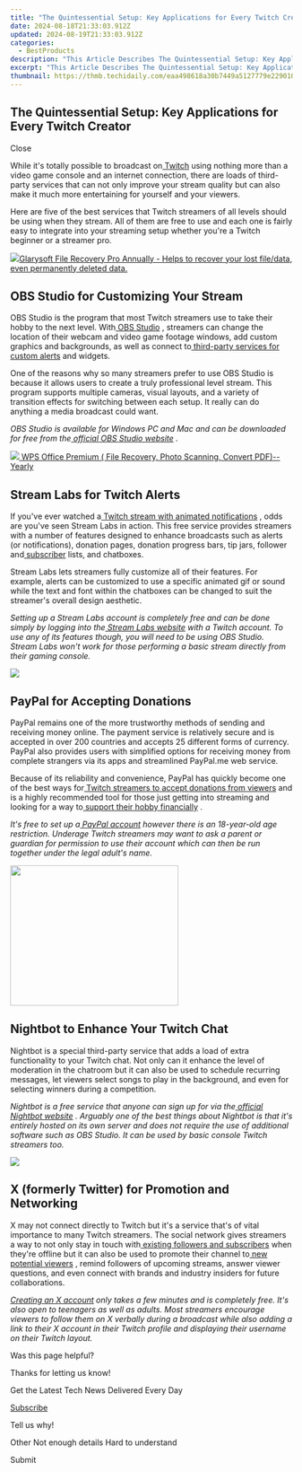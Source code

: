 ```yaml
---
title: "The Quintessential Setup: Key Applications for Every Twitch Creator"
date: 2024-08-18T21:33:03.912Z
updated: 2024-08-19T21:33:03.912Z
categories:
  - BestProducts
description: "This Article Describes The Quintessential Setup: Key Applications for Every Twitch Creator"
excerpt: "This Article Describes The Quintessential Setup: Key Applications for Every Twitch Creator"
thumbnail: https://thmb.techidaily.com/eaa498618a30b7449a5127779e22901025842c318bde80345b630595fb88d747.jpg
---
```


## The Quintessential Setup: Key Applications for Every Twitch Creator

Close 

 While it's totally possible to broadcast on[ Twitch](https://www.lifewire.com/what-is-twitch-4143337) using nothing more than a video game console and an internet connection, there are loads of third-party services that can not only improve your stream quality but can also make it much more entertaining for yourself and your viewers.

 Here are five of the best services that Twitch streamers of all levels should be using when they stream. All of them are free to use and each one is fairly easy to integrate into your streaming setup whether you're a Twitch beginner or a streamer pro.

<!-- affiliate ads begin -->
<a href="https://order.glarysoft.com/order/checkout.php?PRODS=35504869&QTY=1&AFFILIATE=108875&CART=1"><img src="https://secure.avangate.com/images/merchant/6734fa703f6633ab896eecbdfad8953a/products/1_FR-200-1.png" border="0">Glarysoft File Recovery Pro Annually -  Helps to recover your lost file/data, even permanently deleted data. 
</a>
<!-- affiliate ads end -->
##  OBS Studio for Customizing Your Stream 

 OBS Studio is the program that most Twitch streamers use to take their hobby to the next level. With[ OBS Studio](https://www.lifewire.com/twitch-streaming-with-obs-studio-4151808) , streamers can change the location of their webcam and video game footage windows, add custom graphics and backgrounds, as well as connect to[ third-party services for custom alerts](https://www.lifewire.com/add-custom-alerts-to-twitch-streams-4152029) and widgets.

 One of the reasons why so many streamers prefer to use OBS Studio is because it allows users to create a truly professional level stream. This program supports multiple cameras, visual layouts, and a variety of transition effects for switching between each setup. It really can do anything a media broadcast could want.

 _OBS Studio is available for Windows PC and Mac and can be downloaded for free from the[ official OBS Studio website](https://obsproject.com/) ._ 

<!-- affiliate ads begin -->
<a href="https://secure.2checkout.com/order/checkout.php?PRODS=38729081&QTY=1&AFFILIATE=108875&CART=1"><img src="https://website-prod.cache.wpscdn.com/img/wps-writer-free-word-processor-1x.3d9c80d.png" border="0">
WPS Office Premium ( File Recovery, Photo Scanning, Convert PDF)--Yearly</a>
<!-- affiliate ads end -->
##  Stream Labs for Twitch Alerts 

 If you've ever watched a[ Twitch stream with animated notifications](https://www.lifewire.com/add-custom-alerts-to-twitch-streams-4152029) , odds are you've seen Stream Labs in action. This free service provides streamers with a number of features designed to enhance broadcasts such as alerts (or notifications), donation pages, donation progress bars, tip jars, follower and[ subscriber](https://www.lifewire.com/twitch-subscriptions-4147319) lists, and chatboxes.

 Stream Labs lets streamers fully customize all of their features. For example, alerts can be customized to use a specific animated gif or sound while the text and font within the chatboxes can be changed to suit the streamer's overall design aesthetic.

 _Setting up a Stream Labs account is completely free and can be done simply by logging into the[ Stream Labs website](http://streamlabs.com/) with a Twitch account. To use any of its features though, you will need to be using OBS Studio. Stream Labs won't work for those performing a basic stream directly from their gaming console._ 

<!-- affiliate ads begin -->
<a href="https://secure.2checkout.com/order/checkout.php?PRODS=35038891&QTY=1&AFFILIATE=108875&CART=1"><img src="https://www.dupinout.com/wp-content/uploads/2021/12/DupInOut-New-Duplicate-Scan-Tab.png" border="0"></a>
<!-- affiliate ads end -->
##  PayPal for Accepting Donations 

 PayPal remains one of the more trustworthy methods of sending and receiving money online. The payment service is relatively secure and is accepted in over 200 countries and accepts 25 different forms of currency. PayPal also provides users with simplified options for receiving money from complete strangers via its apps and streamlined PayPal.me web service.

 Because of its reliability and convenience, PayPal has quickly become one of the best ways for[ Twitch streamers to accept donations from viewers](https://www.lifewire.com/set-up-donations-on-twitch-4150141) and is a highly recommended tool for those just getting into streaming and looking for a way to[ support their hobby financially](https://www.lifewire.com/make-money-streaming-on-twitch-4144817) .

 _It's free to set up a[ PayPal account](https://www.lifewire.com/paypal-for-beginners-4024875) however there is an 18-year-old age restriction. Underage Twitch streamers may want to ask a parent or guardian for permission to use their account which can then be run together under the legal adult's name._ 

<!-- affiliate ads begin -->
<a href="https://boody-eco-wear.pxf.io/c/5597632/1567905/13846" target="_top" id="1567905"><img src="//a.impactradius-go.com/display-ad/13846-1567905" border="0" alt="" width="300" height="250"/></a><img height="0" width="0" src="https://imp.pxf.io/i/5597632/1567905/13846" style="position:absolute;visibility:hidden;" border="0" />
<!-- affiliate ads end -->
##  Nightbot to Enhance Your Twitch Chat 

 Nightbot is a special third-party service that adds a load of extra functionality to your Twitch chat. Not only can it enhance the level of moderation in the chatroom but it can also be used to schedule recurring messages, let viewers select songs to play in the background, and even for selecting winners during a competition.

 _Nightbot is a free service that anyone can sign up for via the[ official Nightbot website](https://beta.nightbot.tv/) . Arguably one of the best things about Nightbot is that it's entirely hosted on its own server and does not require the use of additional software such as OBS Studio. It can be used by basic console Twitch streamers too._ 

<!-- affiliate ads begin -->
<a href="https://estore.winxdvd.com/order/checkout.php?PRODS=12653808&QTY=1&AFFILIATE=108875&CART=1"><img src="https://www.winxdvd.com/affiliate/new-banner/wt-500x500.jpg" border="0"></a>
<!-- affiliate ads end -->
##  X (formerly Twitter) for Promotion and Networking 

 X may not connect directly to Twitch but it's a service that's of vital importance to many Twitch streamers. The social network gives streamers a way to not only stay in touch with[ existing followers and subscribers](https://www.lifewire.com/use-free-twitch-prime-subscription-4148447) when they're offline but it can also be used to promote their channel to[ new potential viewers](https://www.lifewire.com/gain-more-twitch-followers-4140659) , remind followers of upcoming streams, answer viewer questions, and even connect with brands and industry insiders for future collaborations.

_[ Creating an X account](https://www.lifewire.com/how-to-set-up-twitter-account-4589857) only takes a few minutes and is completely free. It's also open to teenagers as well as adults. Most streamers encourage viewers to follow them on X verbally during a broadcast while also adding a link to their X account in their Twitch profile and displaying their username on their Twitch layout._ 

Was this page helpful?

Thanks for letting us know!

 Get the Latest Tech News Delivered Every Day

[ Subscribe ](https://www.lifewire.com/#) 

Tell us why!

 Other  Not enough details  Hard to understand 

 Submit 

<ins class="adsbygoogle"
     style="display:block"
     data-ad-format="autorelaxed"
     data-ad-client="ca-pub-7571918770474297"
     data-ad-slot="1223367746"></ins>



<ins class="adsbygoogle"
     style="display:block"
     data-ad-client="ca-pub-7571918770474297"
     data-ad-slot="8358498916"
     data-ad-format="auto"
     data-full-width-responsive="true"></ins>


